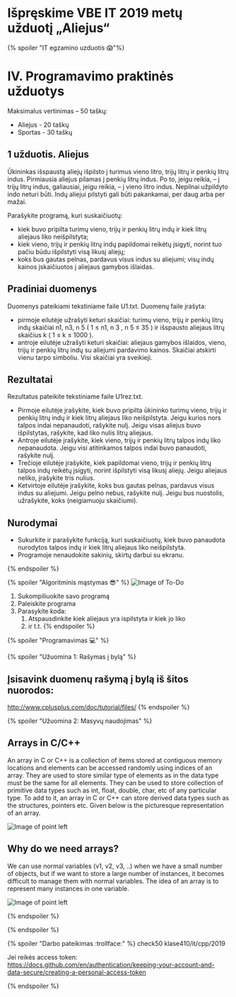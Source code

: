 # Išpręskime VBE IT 2019 metų užduotį „Aliejus“

{% spoiler "IT egzamino uzduotis :scream:"%}

# IV. Programavimo praktinės užduotys

Maksimalus vertinimas – 50 taškų:
* Aliejus - 20 taškų
* Sportas - 30 taškų

## 1 užduotis. Aliejus

Ūkininkas išspaustą aliejų išpilsto į turimus vieno litro, trijų litrų ir penkių litrų indus. Pirmiausia
aliejus pilamas į penkių litrų indus. Po to, jeigu reikia, – į trijų litrų indus, galiausiai, jeigu reikia, – į
vieno litro indus. Nepilnai užpildyto indo neturi būti. Indų aliejui pilstyti gali būti pakankamai, per daug
arba per mažai.


Parašykite programą, kuri suskaičiuotų:
  * kiek buvo pripilta turimų vieno, trijų ir penkių litrų indų ir kiek litrų aliejaus liko neišpilstyta;
  * kiek vieno, trijų ir penkių litrų indų papildomai reikėtų įsigyti, norint tuo pačiu būdu išpilstyti visą
likusį aliejų;
  * koks bus gautas pelnas, pardavus visus indus su aliejumi; visų indų kainos įskaičiuotos į aliejaus
gamybos išlaidas.

## Pradiniai duomenys

Duomenys pateikiami tekstiniame faile U1.txt.
Duomenų faile įrašyta:
* pirmoje eilutėje užrašyti keturi skaičiai: turimų vieno, trijų ir penkių litrų indų skaičiai
n1, n3, n 5 ( 1 ≤ n1, n 3 , n 5 ≤ 35 ) ir išspausto aliejaus litrų skaičius
k ( 1 ≤ k ≤ 1000 ).
* antroje eilutėje užrašyti keturi skaičiai: aliejaus gamybos išlaidos, vieno, trijų ir penkių litrų indų
su aliejumi pardavimo kainos.
Skaičiai atskirti vienu tarpo simboliu. Visi skaičiai yra sveikieji.

## Rezultatai

Rezultatus pateikite tekstiniame faile U1rez.txt.
* Pirmoje eilutėje įrašykite, kiek buvo pripilta ūkininko turimų vieno, trijų ir penkių litrų indų ir
kiek litrų aliejaus liko neišpilstyta. Jeigu kurios nors talpos indai nepanaudoti, rašykite nulį. Jeigu
visas aliejus buvo išpilstytas, rašykite, kad liko nulis litrų aliejaus.
* Antroje eilutėje įrašykite, kiek vieno, trijų ir penkių litrų talpos indų liko nepanaudota. Jeigu visi
atitinkamos talpos indai buvo panaudoti, rašykite nulį.
* Trečioje eilutėje įrašykite, kiek papildomai vieno, trijų ir penkių litrų talpos indų reikėtų įsigyti,
norint išpilstyti visą likusį aliejų. Jeigu aliejaus neliko, įrašykite tris nulius.
* Ketvirtoje eilutėje įrašykite, koks bus gautas pelnas, pardavus visus indus su aliejumi. Jeigu pelno
nebus, rašykite nulį. Jeigu bus nuostolis, užrašykite, koks (neigiamuoju skaičiumi).

## Nurodymai

* Sukurkite ir parašykite funkciją, kuri suskaičiuotų, kiek buvo panaudota nurodytos talpos indų ir
kiek litrų aliejaus liko neišpilstyta.
* Programoje nenaudokite sakinių, skirtų darbui su ekranu.

{% endspoiler %}


{% spoiler "Algoritminis mąstymas :sunglasses:" %}
![Image of To-Do](https://pbs.twimg.com/media/C1jVr21XcAAosxF.jpg)
1. Sukompiliuokite savo programą
1. Paleiskite programa
1. Parasykite koda:
    1. Atspausdinkite kiek aliejaus yra ispilstyta ir kiek jo liko
    1.  ir t.t.
{% endspoiler %} 

{% spoiler "Programavimas :computer:" %}

{% spoiler "Užuomina 1: Rašymas į bylą" %}
## Įsisavink duomenų rašymą į bylą iš šitos nuorodos:
http://www.cplusplus.com/doc/tutorial/files/
{% endspoiler %} 

{% spoiler "Užuomina 2: Masyvų naudojimas" %}
## Arrays in C/C++

An array in C or C++ is a collection of items stored at contiguous memory locations and elements can be accessed randomly using indices of an array. They are used to store similar type of elements as in the data type must be the same for all elements. They can be used to store collection of primitive data types such as int, float, double, char, etc of any particular type. To add to it, an array in C or C++ can store derived data types such as the structures, pointers etc. Given below is the picturesque representation of an array.

![Image of point left](https://media.geeksforgeeks.org/wp-content/cdn-uploads/gq/2015/05/Arrays.png)

## Why do we need arrays?

We can use normal variables (v1, v2, v3, ..) when we have a small number of objects, but if we want to store a large number of instances, it becomes difficult to manage them with normal variables. The idea of an array is to represent many instances in one variable.


![Image of point left](https://www.geeksforgeeks.org/wp-content/uploads/Array-Declaration-In-C.png)

{% endspoiler %} 

{% endspoiler %} 

{% spoiler "Darbo pateikimas :trollface:" %}
check50 klase410/it/cpp/2019

Jei reikės access token: https://docs.github.com/en/authentication/keeping-your-account-and-data-secure/creating-a-personal-access-token

{% endspoiler %} 

